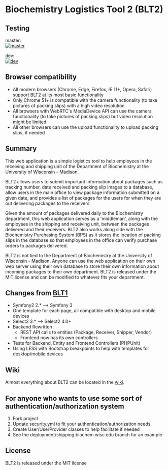 Biochemistry Logistics Tool 2 (BLT2)
====================================
## Testing
master:  
[![master](https://travis-ci.org/charlielor/blt2.svg?branch=master)](https://travis-ci.org/charlielor/blt2)

dev:  
[![dev](https://travis-ci.org/charlielor/blt2.svg?branch=dev)](https://travis-ci.org/charlielor/blt2)

## Browser compatibility
- All modern browsers (Chrome, Edge, Firefox, IE 11+, Opera, Safari) support BLT2 at its most basic functionality
- Only Chrome 51+ is compatible with the camera functionality (to take pictures of packing slips) with a high video resolution
- All browsers with WebRTC's MediaDevice API can use the camera functionality (to take pictures of packing slips) but video resolution might be limited
- All other browsers can use the upload functionality to upload packing slips, if needed

## Summary
This web application is a simple logistics tool to help employees in the receiving and shipping unit of the Department of Biochemistry at the University of Wisconsin - Madison.

BLT2 allows users to submit important information about packages such as tracking number, date received and packing slip images to a database, allow users in the main office to view package information submitted on a given date, and provides a list of packages for the users for when they are out delivering packages to the receivers.

Given the amount of packages delivered daily to the Biochemistry department, this web application serves as a 'middleman', along with the employees in the shipping and receiving unit, between the packages delivered and their receivers. BLT2 also works along side with the Biochemistry Purchasing System (BPS) as it stores the location of packing slips in the database so that employees in the office can verify purchase orders to packages delivered.

BLT2 is not tied to the Department of Biochemistry at the University of Wisconsin - Madison. Anyone can use the web application on their own web server using their own database to store their own information about incoming packages to their own department. BLT2 is released under the MIT license and can be modified to whatever fits your department.


## Changes from [BLT1](https://bitbucket.org/lorcharlie/uwbiochemistrylogisticstool)
* Symfony2 2.* --> Symfony 3
* One template for each page, all compatible with desktop and mobile devices
* Select2 3.* --> Select2 4.0+
* Backend Rewritten
    * REST API calls to entities (Package, Receiver, Shipper, Vendor)
    * Frontend now has its own controllers
* Tests for Backend, Entity and Frontend Controllers (PHPUnit)
* Using LESS with Bootstrap breakpoints to help with templates for desktop/mobile devices

## Wiki
Almost everything about BLT2 can be located in the [wiki](https://github.com/charlielor/blt2/wiki).

## For anyone who wants to use some sort of authentication/authorization system
1. Fork project
2. Update security.yml to fit your authentication/authorization needs
3. Create User/UserProvider classes to help facilitate if needed
4. See the deployment/shipping.biochem.wisc.edu branch for an example

## License
BLT2 is released under the MIT license